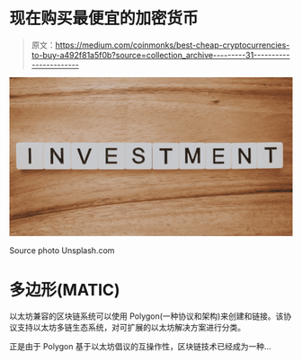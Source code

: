 # 现在购买最便宜的加密货币

> 原文：<https://medium.com/coinmonks/best-cheap-cryptocurrencies-to-buy-a492f81a5f0b?source=collection_archive---------31----------------------->

![](img/0b97f56cea3f63b472a89b7202a7a467.png)

Source photo Unsplash.com

# 多边形(MATIC)

以太坊兼容的区块链系统可以使用 Polygon(一种协议和架构)来创建和链接。该协议支持以太坊多链生态系统，对可扩展的以太坊解决方案进行分类。

正是由于 Polygon 基于以太坊倡议的互操作性，区块链技术已经成为一种…